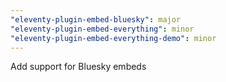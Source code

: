 ```yaml
---
"eleventy-plugin-embed-bluesky": major
"eleventy-plugin-embed-everything": minor
"eleventy-plugin-embed-everything-demo": minor
---
```


Add support for Bluesky embeds
